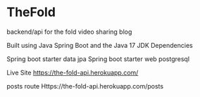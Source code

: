 # TheFold
backend/api for the fold video sharing blog

Built using Java Spring Boot and the Java 17 JDK
Dependencies

Spring boot starter data jpa
Spring boot starter web
postgresql

Live Site https://the-fold-api.herokuapp.com/

posts route Https://the-fold-api.herokuapp.com/posts

